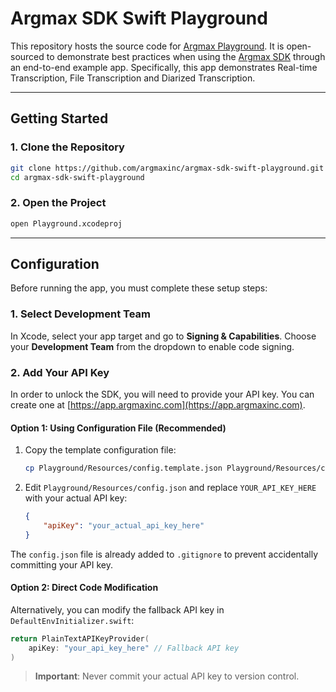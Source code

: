 # Argmax SDK Swift Playground

This repository hosts the source code for [Argmax Playground](https://testflight.apple.com/join/Q1cywTJw). It is open-sourced to demonstrate best practices when using the [Argmax SDK](https://argmaxinc.com/#SDK) through an end-to-end example app. Specifically, this app demonstrates Real-time Transcription, File Transcription and Diarized Transcription.


---

## Getting Started

### 1. Clone the Repository

```bash
git clone https://github.com/argmaxinc/argmax-sdk-swift-playground.git
cd argmax-sdk-swift-playground
```

### 2. Open the Project

```bash
open Playground.xcodeproj
```

---


## Configuration

Before running the app, you must complete these setup steps:

### 1. Select Development Team
In Xcode, select your app target and go to **Signing & Capabilities**. Choose your **Development Team** from the dropdown to enable code signing.

### 2. Add Your API Key
In order to unlock the SDK, you will need to provide your API key. You can create one at [https://app.argmaxinc.com](https://app.argmaxinc.com).

#### Option 1: Using Configuration File (Recommended)
1. Copy the template configuration file:
   ```bash
   cp Playground/Resources/config.template.json Playground/Resources/config.json
   ```
2. Edit `Playground/Resources/config.json` and replace `YOUR_API_KEY_HERE` with your actual API key:
   ```json
   {
       "apiKey": "your_actual_api_key_here"
   }
   ```

The `config.json` file is already added to `.gitignore` to prevent accidentally committing your API key.

#### Option 2: Direct Code Modification
Alternatively, you can modify the fallback API key in `DefaultEnvInitializer.swift`:

```swift
return PlainTextAPIKeyProvider(
    apiKey: "your_api_key_here" // Fallback API key
)
```

> **Important**: Never commit your actual API key to version control.
